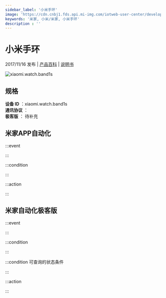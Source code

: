 ```yaml
---
sidebar_label: '小米手环'
image: 'https://cdn.cnbj1.fds.api.mi-img.com/iotweb-user-center/developer_1678870888743SWoQ6GAw.png?GalaxyAccessKeyId=AKVGLQWBOVIRQ3XLEW&Expires=9223372036854775807&Signature=kKh7FDkShLS5Av32uIt2n6B2jMc='
keywords: '米家, 小米/米家, 小米手环'
description : ''
---
```

# 小米手环

2017/11/16 发布 | [产品百科](https://home.mi.com/webapp/content/baike/product/index.html?model=xiaomi.watch.band1s/) | [说明书](https://home.mi.com/views/introduction.html?model=xiaomi.watch.band1s&region=cn)

![xiaomi.watch.band1s](https://cdn.cnbj1.fds.api.mi-img.com/iotweb-user-center/developer_1678870888743SWoQ6GAw.png?GalaxyAccessKeyId=AKVGLQWBOVIRQ3XLEW&Expires=9223372036854775807&Signature=kKh7FDkShLS5Av32uIt2n6B2jMc=)

## 规格  
> 
**设备 ID** ：xiaomi.watch.band1s  
**通讯协议** ：  
**极客版**  ： 待补充 


## 米家APP自动化  

:::event  

:::

:::condition  

:::

:::action   

:::

## 米家自动化极客版  

:::event  

:::

:::condition  

:::

:::condition 可查询的状态条件  

:::

:::action  

:::

        
